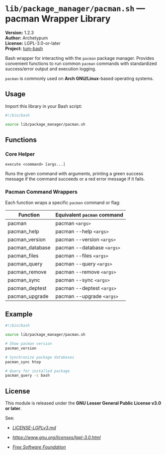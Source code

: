 # `lib/package_manager/pacman.sh` — pacman Wrapper Library

**Version:** 1.2.3  
**Author:** Archetypum  
**License:** LGPL-3.0-or-later  
**Project:** [tum-bash](https://github.com/Archetypum/tum-bash.git)

Bash wrapper for interacting with the `pacman` package manager. Provides convenient functions to run common `pacman` commands with standardized success/error output and execution logging.

`pacman` is commonly used on **Arch GNU/Linux**-based operating systems.

## Usage

Import this library in your Bash script:

```bash
#!/bin/bash

source lib/package_manager/pacman.sh
```

## Functions

### Core Helper

`execute <command> [args...]`

Runs the given command with arguments, printing a green success message if the command succeeds or a red error message if it fails.

### Pacman Command Wrappers

Each function wraps a specific `pacman` command or flag:

| **Function**        | **Equivalent `pacman` command** |
|---------------------|---------------------------------|
| pacman              | pacman `<args>`                 |
| pacman_help         | pacman --help `<args>`          |
| pacman_version      | pacman --version `<args>`       |
| pacman_database     | pacman --database `<args>`      |
| pacman_files        | pacman --files `<args>`         |
| pacman_query        | pacman --query `<args>`         |
| pacman_remove       | pacman --remove `<args>`        |
| pacman_sync         | pacman --sync `<args>`          |
| pacman_deptest      | pacman --deptest `<args>`       |
| pacman_upgrade      | pacman --upgrade `<args>`       |

## Example

```bash
#!/bin/bash

source lib/package_manager/pacman.sh

# Show pacman version
pacman_version

# Synchronize package databases
pacman_sync htop

# Query for installed package
pacman_query -s bash
```

## License

This module is released under the **GNU Lesser General Public License v3.0 or later**.

See:

- [_LICENSE-LGPLv3.md_](https://github.com/Archetypum/tum-bash/blob/master/LICENSE-LGPLv3.md)

- _https://www.gnu.org/licenses/lgpl-3.0.html_

- [_Free Software Foundation_](https://www.fsf.org/)
